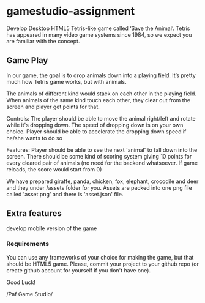 # gamestudio-assignment
Develop Desktop HTML5 Tetris-like game called ‘Save the Animal’. Tetris has appeared in many video game systems since 1984, so we expect you are familiar with the concept. 

## Game Play
In our game, the goal is to drop animals down into a playing field. It’s pretty much how Tetris game works, but with animals. 

The animals of different kind would stack on each other in the playing field.
When animals of the same kind touch each other, they clear out from the screen and player get points for that. 

Controls:
The player should be able to move the animal right/left and rotate while it's dropping down. The speed of dropping down is on your own choice. Player should be able to accelerate the dropping down speed if he/she wants to do so

Features:
Player should be able to see the next 'animal' to fall down into the screen. 
There should be some kind of scoring system giving 10 points for every cleared pair of animals (no need for the backend whatsoever. If game reloads, the score would start from 0)


We have prepared giraffe, panda, chicken, fox, elephant, crocodile and deer and they under /assets folder for you.
Assets are packed into one png file called 'asset.png' and there is 'asset.json' file.


## Extra features
develop mobile version of the game



### Requirements
You can use any frameworks of your choice for making the game, but that should be HTML5 game.
Please, commit your project to your github repo (or create github account for yourself if you don't have one).

Good Luck!

/Paf Game Studio/
